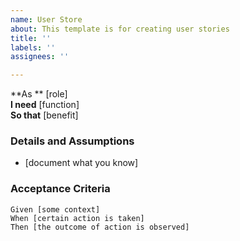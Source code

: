 ```yaml
---
name: User Store
about: This template is for creating user stories
title: ''
labels: ''
assignees: ''

---
```


**As ** [role]  
 **I need** [function]  
 **So that** [benefit]  
   
 ### Details and Assumptions
 * [document what you know]
   
 ### Acceptance Criteria 
   
 ```gherkin
 Given [some context]
 When [certain action is taken]
 Then [the outcome of action is observed]
 ```
